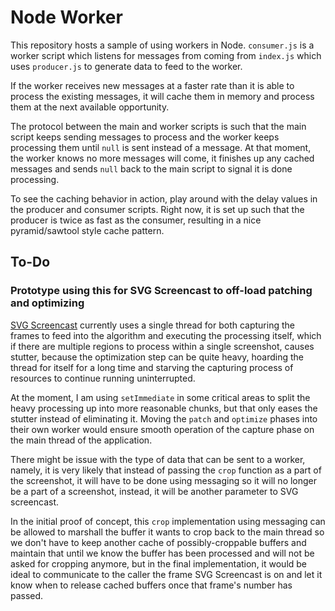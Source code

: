 # Node Worker

This repository hosts a sample of using workers in Node. `consumer.js` is a
worker script which listens for messages from coming from `index.js` which uses
`producer.js` to generate data to feed to the worker.

If the worker receives new messages at a faster rate than it is able to process
the existing messages, it will cache them in memory and process them at the next
available opportunity.

The protocol between the main and worker scripts is such that the main script
keeps sending messages to process and the worker keeps processing them until
`null` is sent instead of a message. At that moment, the worker knows no more
messages will come, it finishes up any cached messages and sends `null` back to
the main script to signal it is done processing.

To see the caching behavior in action, play around with the delay values in the
producer and consumer scripts. Right now, it is set up such that the producer is
twice as fast as the consumer, resulting in a nice pyramid/sawtool style cache
pattern.

## To-Do

### Prototype using this for SVG Screencast to off-load patching and optimizing

[SVG Screencast](https://github.com/TomasHubelbauer/svg-screencast) currently
uses a single thread for both capturing the frames to feed into the algorithm
and executing the processing itself, which if there are multiple regions to
process within a single screenshot, causes stutter, because the optimization
step can be quite heavy, hoarding the thread for itself for a long time and
starving the capturing process of resources to continue running uninterrupted.

At the moment, I am using `setImmediate` in some critical areas to split the
heavy processing up into more reasonable chunks, but that only eases the stutter
instead of eliminating it. Moving the `patch` and `optimize` phases into their
own worker would ensure smooth operation of the capture phase on the main thread
of the application.

There might be issue with the type of data that can be sent to a worker, namely,
it is very likely that instead of passing the `crop` function as a part of the
screenshot, it will have to be done using messaging so it will no longer be a
part of a screenshot, instead, it will be another parameter to SVG screencast.

In the initial proof of concept, this `crop` implementation using messaging can
be allowed to marshall the buffer it wants to crop back to the main thread so we
don't have to keep another cache of possibly-croppable buffers and maintain that
until we know the buffer has been processed and will not be asked for cropping
anymore, but in the final implementation, it would be ideal to communicate to
the caller the frame SVG Screencast is on and let it know when to release cached
buffers once that frame's number has passed.
